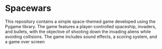 # Spacewars
This repository contains a simple space-themed game developed using the Pygame library. The game features a player-controlled spaceship, invaders, and bullets, with the objective of shooting down the invading aliens while avoiding collisions. The game includes sound effects, a scoring system, and a game over screen
